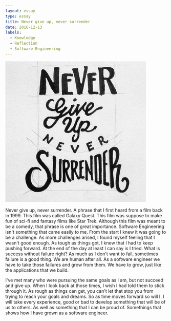 ```yaml
---
layout: essay
type: essay
title: Never give up, never surrender
date: 2016-12-13
labels:
  - Knowledge
  - Reflection
  - Software Engineering
---
```

<img class="ui small circular floated image" src="../images/never-give-up.jpg">

Never give up, never surrender. A phrase that I first heard from a film back in 1999. This film was called Galaxy Quest. This film was suppose to make fun of sci-fi and fantasy films like Star Trek. Although this film was meant to be a comedy, that phrase is one of great importance. Software Engineering isn't something that came easily to me. From the start I knew it was going to be a challenge. As more challenges arised, I found myself feeling that I wasn't good enough. As tough as things got, I knew that I had to keep pushing forward. At the end of the day at least I can say is I tried. What is success without failure right? As much as I don't want to fail, sometimes failure is a good thing. We are human after all. As a software engineer we have to take those failures and grow from them. We have to grow, just like the applications that we build.

I've met many who were pursuing the same goals as I am, but not succeed and give up. When I look back at those times, I wish I had told them to stick through it. As rough as things can get, you can't let that stop you from trying to reach your goals and dreams. So as time moves forward so will I. I will take every experience, good or bad to develop something that will be of us to others. As well as something that I can be proud of. Somethings that shows how I have grown as a software engineer.
